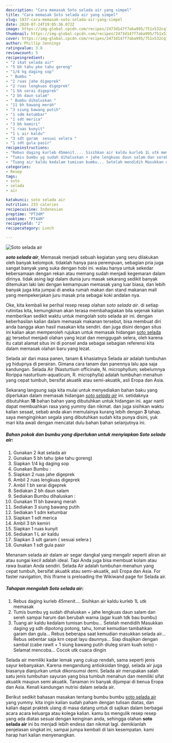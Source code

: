 ```yaml
---
description: "Cara memasak Soto selada air yang simpel"
title: "Cara memasak Soto selada air yang simpel"
slug: 1837-cara-memasak-soto-selada-air-yang-simpel
date: 2020-07-24T19:05:36.072Z
image: https://img-global.cpcdn.com/recipes/2473d147f7aba995/751x532cq70/soto-selada-air-foto-resep-utama.jpg
thumbnail: https://img-global.cpcdn.com/recipes/2473d147f7aba995/751x532cq70/soto-selada-air-foto-resep-utama.jpg
cover: https://img-global.cpcdn.com/recipes/2473d147f7aba995/751x532cq70/soto-selada-air-foto-resep-utama.jpg
author: Phillip Jennings
ratingvalue: 3.8
reviewcount: 5
recipeingredient:
- "2 ikat selada air"
- "5 bh tahu pke tahu goreng"
- "1/4 kg daging sop"
- " Bumbu "
- "2 ruas jahe digeprek"
- "2 ruas lengkuas digeprek"
- "1 bh serai digeprek"
- "2 bh daun salam"
- " Bumbu dihaluskan "
- "11 bh bawang merah"
- "3 siung bawang putih"
- "1 sdm ketumbar"
- "1 sdt merica"
- "3 bh kemiri"
- "1 ruas kunyit"
- "1 L air kaldu"
- "3 sdt garam  sesuai selera "
- "1 sdt gula pasir"
recipeinstructions:
- "Rebus daging kurleb 45menit.... Sisihkan air kaldu kurleb 1L utk memasak"
- "Tumis bumbu yg sudah dihaluskan + jahe lengkuas daun salam dan sereh sampai harum dan berubah warna (agar kuah tdk bau bumbu)"
- "Tuang air kaldu kedalam tumisan bumbu... Setelah mendidih Masukkan daging yg sdh dipotong potong, tahu, tomat kemudian tambahkan garam dan gula... Rebus beberapa saat kemudian masukkan selada air... Rebus sebentar saja krn cepat layu daunnya... Siap disajikan dengan sambal (cabe rawit + 1 siung bawang putih diuleg siram kuah soto) Selamat mencoba... Cocok utk cuaca dingin"
categories:
- Resep
tags:
- soto
- selada
- air

katakunci: soto selada air 
nutrition: 233 calories
recipecuisine: Indonesian
preptime: "PT34M"
cooktime: "PT44M"
recipeyield: "2"
recipecategory: Lunch

---
```



![Soto selada air](https://img-global.cpcdn.com/recipes/2473d147f7aba995/751x532cq70/soto-selada-air-foto-resep-utama.jpg)

<b><i>soto selada air</i></b>, Memasak menjadi sebuah kegiatan yang seru dilakukan oleh banyak kelompok. tidaklah hanya para perempuan, sebagian pria juga sangat banyak yang suka dengan hobi ini. walau hanya untuk sekedar kebersamaan dengan rekan atau memang sudah menjadi kegemaran dalam dirinya. tidak asing lagi dalam dunia juru masak sekarang sedikit banyak ditemukan laki laki dengan kemampuan memasak yang luar biasa, dan lebih banyak juga kita jumpai di aneka rumah makan dan stand makanan mall yang mempekerjakan juru masak pria sebagai koki andalan nya.

Oke, kita kembali ke perihal resep resep olahan <i>soto selada air</i>. di setiap rutinitas kita, kemungkinan akan terasa membahagiakan bila sejenak kalian memberikan sedikit waktu untuk mengolah soto selada air ini. dengan keberhasilan kalian dalam memasak makanan tersebut, bisa membuat diri anda bangga akan hasil masakan kita sendiri. dan juga disini dengan situs ini kalian akan memperoleh rujukan untuk memasak hidangan <u>soto selada air</u> tersebut menjadi olahan yang lezat dan menggugah selera, oleh karena itu catat alamat situs ini di ponsel anda sebagai sebagian referensi kita dalam memasak olahan baru yang lezat.

Selada air dari masa panen, tanam &amp; khasiatnya Selada air adalah tumbuhan yg hidupnya di perairan. Gimana cara tanam dan panennya lalu apa saja kandungan. Selada Air (Nasturtium officinale, N. microphyllum; sebelumnya Rorippa nasturtium-aquaticum, R. microphylla) adalah tumbuhan menahun yang cepat tumbuh, bersifat akuatik atau semi-akuatik, asli Eropa dan Asia.


Sekarang langsung saja kita mulai untuk menyediakan bahan baku yang diperlukan dalam memasak hidangan <u><i>soto selada air</i></u> ini. setidaknya dibutuhkan <b>18</b> bahan bahan yang dibutuhkan untuk hidangan ini. agar nanti dapat membuahkan rasa yang yummy dan nikmat. dan juga sisihkan waktu kalian sesaat, sebab anda akan memulainya kurang lebih dengan <b>3</b> tahap. saya menginginkan segala yang dibutuhkan sudah kita punya disini, yuk mari kita awali dengan mencatat dulu bahan bahan selanjutnya ini.

<!--inarticleads1-->

##### Bahan pokok dan bumbu yang diperlukan untuk menyiapkan Soto selada air:

1. Gunakan 2 ikat selada air
1. Gunakan 5 bh tahu (pke tahu goreng)
1. Siapkan 1/4 kg daging sop
1. Gunakan  Bumbu :
1. Siapkan 2 ruas jahe digeprek
1. Ambil 2 ruas lengkuas digeprek
1. Ambil 1 bh serai digeprek
1. Sediakan 2 bh daun salam
1. Sediakan  Bumbu dihaluskan :
1. Gunakan 11 bh bawang merah
1. Sediakan 3 siung bawang putih
1. Sediakan 1 sdm ketumbar
1. Siapkan 1 sdt merica
1. Ambil 3 bh kemiri
1. Siapkan 1 ruas kunyit
1. Sediakan 1 L air kaldu
1. Siapkan 3 sdt garam ( sesuai selera )
1. Gunakan 1 sdt gula pasir


Menanam selada air dalam air segar dangkal yang mengalir seperti aliran air atau sungai kecil adalah ideal. Tapi Anda juga bisa membuat kolam atau rawa buatan Anda sendiri. Selada Air adalah tumbuhan menahun yang cepat tumbuh, bersifat akuatik atau semi-akuatik, asli Eropa dan Asia. For faster navigation, this Iframe is preloading the Wikiwand page for Selada air. 

<!--inarticleads2-->

##### Tahapan mengolah Soto selada air:

1. Rebus daging kurleb 45menit.... Sisihkan air kaldu kurleb 1L utk memasak
1. Tumis bumbu yg sudah dihaluskan + jahe lengkuas daun salam dan sereh sampai harum dan berubah warna (agar kuah tdk bau bumbu)
1. Tuang air kaldu kedalam tumisan bumbu... Setelah mendidih Masukkan daging yg sdh dipotong potong, tahu, tomat kemudian tambahkan garam dan gula... Rebus beberapa saat kemudian masukkan selada air... Rebus sebentar saja krn cepat layu daunnya... Siap disajikan dengan sambal (cabe rawit + 1 siung bawang putih diuleg siram kuah soto) - Selamat mencoba... Cocok utk cuaca dingin


Selada air memiliki kadar lemak yang cukup rendah, sama seperti jenis sayur kebanyakan. Karena mengandung antioksidan tinggi, selada air juga biasanya dianjurkan untuk dikonsumsi demi. Selada air merupakan salah satu jenis tumbuhan sayuran yang bisa tumbuh menahun dan memiliki sifat akuatik maupun semi akuatik. Tanaman ini banyak dijumpai di benua Eropa dan Asia. Kenali kandungan nutrisi dalam selada air. 

Berikut sedikit bahasan masakan tentang bumbu bumbu <u>soto selada air</u> yang yummy. kita ingin kalian sudah paham dengan tulisan diatas, dan kalian dapat praktek ulang di masa datang untuk di sajikan dalam berbagai acara acara keluarga atau kolega kalian. kamu bs mengulik resep resep yang ada diatas sesuai dengan keinginan anda, sehingga olahan <b>soto selada air</b> ini bs menjadi lebih endess dan nikmat lagi. demikianlah penjelasan singkat ini, sampai jumpa kembali di lain kesempatan. kami harap hari kalian menyenangkan.
